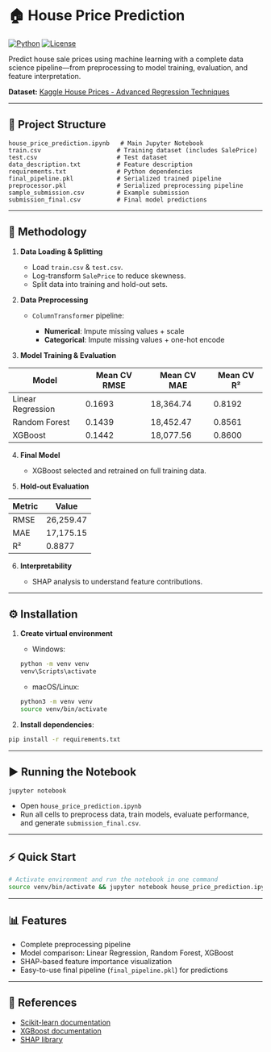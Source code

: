 # 🏠 House Price Prediction

[![Python](https://img.shields.io/badge/python-3.10-blue?logo=python&logoColor=white)](https://www.python.org/)
[![License](https://img.shields.io/badge/license-MIT-green)](LICENSE)

Predict house sale prices using machine learning with a complete data science pipeline—from preprocessing to model training, evaluation, and feature interpretation.

**Dataset:** [Kaggle House Prices - Advanced Regression Techniques](https://www.kaggle.com/c/house-prices-advanced-regression-techniques)

---

## 📂 Project Structure

```
house_price_prediction.ipynb   # Main Jupyter Notebook
train.csv                     # Training dataset (includes SalePrice)
test.csv                      # Test dataset
data_description.txt          # Feature description
requirements.txt              # Python dependencies
final_pipeline.pkl            # Serialized trained pipeline
preprocessor.pkl              # Serialized preprocessing pipeline
sample_submission.csv         # Example submission
submission_final.csv          # Final model predictions
```

---

## 🧩 Methodology

1. **Data Loading & Splitting**

   - Load `train.csv` & `test.csv`.
   - Log-transform `SalePrice` to reduce skewness.
   - Split data into training and hold-out sets.

2. **Data Preprocessing**

   - `ColumnTransformer` pipeline:

     - **Numerical**: Impute missing values + scale
     - **Categorical**: Impute missing values + one-hot encode

3. **Model Training & Evaluation**

| Model             | Mean CV RMSE | Mean CV MAE | Mean CV R² |
| ----------------- | ------------ | ----------- | ---------- |
| Linear Regression | 0.1693       | 18,364.74   | 0.8192     |
| Random Forest     | 0.1439       | 18,452.47   | 0.8561     |
| XGBoost           | 0.1442       | 18,077.56   | 0.8600     |

4. **Final Model**

   - XGBoost selected and retrained on full training data.

5. **Hold-out Evaluation**

| Metric | Value     |
| ------ | --------- |
| RMSE   | 26,259.47 |
| MAE    | 17,175.15 |
| R²     | 0.8877    |

6. **Interpretability**

   - SHAP analysis to understand feature contributions.

---

## ⚙️ Installation

1. **Create virtual environment**

   - Windows:

   ```bash
   python -m venv venv
   venv\Scripts\activate
   ```

   - macOS/Linux:

   ```bash
   python3 -m venv venv
   source venv/bin/activate
   ```

2. **Install dependencies**:

```bash
pip install -r requirements.txt
```

---

## ▶️ Running the Notebook

```bash
jupyter notebook
```

- Open `house_price_prediction.ipynb`
- Run all cells to preprocess data, train models, evaluate performance, and generate `submission_final.csv`.

---

## ⚡ Quick Start

```bash
# Activate environment and run the notebook in one command
source venv/bin/activate && jupyter notebook house_price_prediction.ipynb
```

---

## 📊 Features

- Complete preprocessing pipeline
- Model comparison: Linear Regression, Random Forest, XGBoost
- SHAP-based feature importance visualization
- Easy-to-use final pipeline (`final_pipeline.pkl`) for predictions

---

## 📖 References

- [Scikit-learn documentation](https://scikit-learn.org/stable/)
- [XGBoost documentation](https://xgboost.readthedocs.io/en/stable/)
- [SHAP library](https://github.com/slundberg/shap)
